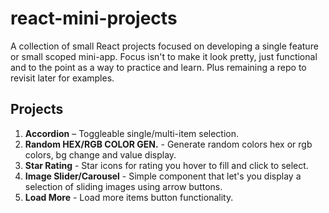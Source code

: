 # react-mini-projects

A collection of small React projects focused on developing a single feature or small scoped mini-app.
Focus isn't to make it look pretty, just functional and to the point as a way to practice and learn. Plus remaining a repo to revisit later for examples.

## Projects

1. **Accordion** – Toggleable single/multi-item selection.
2. **Random HEX/RGB COLOR GEN.** - Generate random colors hex or rgb colors, bg change and value display.
3. **Star Rating** - Star icons for rating you hover to fill and click to select.
4. **Image Slider/Carousel** - Simple component that let's you display a selection of sliding images using arrow buttons.
5. **Load More** - Load more items button functionality.
